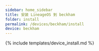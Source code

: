 ```yaml
---
sidebar: home_sidebar
title: 安装 LineageOS 到 beckham
folder: install
permalink: /devices/beckham/install
device: beckham
---
```

{% include templates/device_install.md %}
